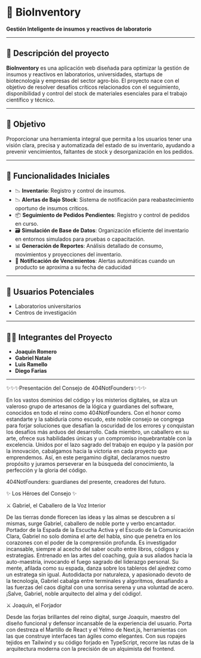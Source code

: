 # 🧪 BioInventory

**Gestión Inteligente de insumos y reactivos de laboratorio**

---

## 📌 Descripción del proyecto

**BioInventory** es una aplicación web diseñada para optimizar la gestión de insumos y reactivos en laboratorios, universidades, startups de biotecnología y empresas del sector agro-bio. El proyecto nace con el objetivo de resolver desafíos críticos relacionados con el seguimiento, disponibilidad y control del stock de materiales esenciales para el trabajo científico y técnico.

---

## 🎯 Objetivo

Proporcionar una herramienta integral que permita a los usuarios tener una visión clara, precisa y automatizada del estado de su inventario, ayudando a prevenir vencimientos, faltantes de stock y desorganización en los pedidos.

---

## 🧰 Funcionalidades Iniciales

- 📉 **Inventario**: Registro y control de insumos.
- 📉 **Alertas de Bajo Stock**: Sistema de notificación para reabastecimiento oportuno de insumos críticos.
- 📦 **Seguimiento de Pedidos Pendientes**: Registro y control de pedidos en curso.
- 🗃️ **Simulación de Base de Datos**: Organización eficiente del inventario en entornos simulados para pruebas o capacitación.
- 📊 **Generación de Reportes**: Análisis detallado de consumo, movimientos y proyecciones del inventario.
- 📅 **Notificación de Vencimientos**: Alertas automáticas cuando un producto se aproxima a su fecha de caducidad

---

## 👥 Usuarios Potenciales

- Laboratorios universitarios  
- Centros de investigación  

---

## 👨‍💻 Integrantes del Proyecto

- **Joaquín Romero**
- **Gabriel Natale**
- **Luis Ramello**
- **Diego Farias**
---



✨✨✨Presentación del Consejo de 404NotFounders✨✨✨

En los vastos dominios del código y los misterios digitales, se alza un valeroso grupo de artesanos de la lógica y guardianes del software, conocidos en todo el reino como 404NotFounders.
Con el honor como estandarte y la sabiduría como escudo, este noble consejo se congrega para forjar soluciones que desafían la oscuridad de los errores y conquistan los desafíos más arduos del desarrollo.
Cada miembro, un caballero en su arte, ofrece sus habilidades únicas y un compromiso inquebrantable con la excelencia. Unidos por el lazo sagrado del trabajo en equipo y la pasión por la innovación, cabalgamos hacia la victoria en cada proyecto que emprendemos.
Así, en este pergamino digital, declaramos nuestro propósito y juramos perseverar en la búsqueda del conocimiento, la perfección y la gloria del código.

404NotFounders: guardianes del presente, creadores del futuro.

✨ Los Héroes del Consejo ✨

⚔️ Gabriel, el Caballero de la Voz Interior

De las tierras donde florecen las ideas y las almas se descubren a sí mismas, surge Gabriel, caballero de noble porte y verbo encantador.
Portador de la Espada de la Escucha Activa y el Escudo de la Comunicación Clara, Gabriel no solo domina el arte del habla, sino que penetra en los corazones con el poder de la comprensión profunda. Es investigador incansable, siempre al acecho del saber oculto entre libros, códigos y estrategias.
Entrenado en las artes del coaching, guía a sus aliados hacia la auto-maestría, invocando el fuego sagrado del liderazgo personal. Su mente, afilada como su espada, danza sobre los tableros del ajedrez como un estratega sin igual.
Autodidacta por naturaleza, y apasionado devoto de la tecnología, Gabriel cabalga entre terminales y algoritmos, desafiando a las fuerzas del caos digital con una sonrisa serena y una voluntad de acero.
¡Salve, Gabriel, noble arquitecto del alma y del código!.

⚔️ Joaquín, el Forjador 

Desde las forjas brillantes del reino digital, surge Joaquín, maestro del diseño funcional y defensor incansable de la experiencia del usuario. Porta con destreza el Martillo de React y el Yelmo de Next.js, herramientas con las que construye interfaces tan ágiles como elegantes. Con sus ropajes tejidos en Tailwind y su código forjado en TypeScript, recorre las rutas de la arquitectura moderna con la precisión de un alquimista del frontend.
